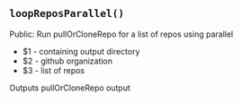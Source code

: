`loopReposParallel()`
---------------------

Public: Run pullOrCloneRepo for a list of repos using parallel

* $1 - containing output directory
* $2 - github organization
* $3 - list of repos

Outputs pullOrCloneRepo output


